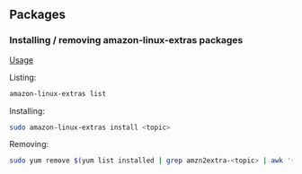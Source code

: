 ## Packages

### Installing / removing amazon-linux-extras packages

[Usage](https://docs.amazonaws.cn/en_us/AWSEC2/latest/UserGuide/amazon-linux-ami-basics.html)

Listing:

```bash
amazon-linux-extras list
```

Installing:

```bash
sudo amazon-linux-extras install <topic>
```

Removing:

```bash
sudo yum remove $(yum list installed | grep amzn2extra-<topic> | awk '{ print $q }')
```

